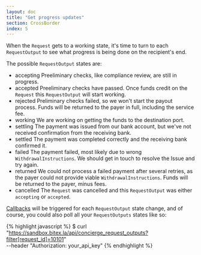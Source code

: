 ```yaml
---
layout: doc
title: "Get progress updates"
section: CrossBorder
index: 5
---
```

When the `Request` gets to a 
<span class="badge badge-primary">working</span> state, it's time to 
turn to each `RequestOutput` to see what progress is being done on the
recipient's end.

The possible `RequestOutput` states are:
  - <span class="badge badge-primary"> accepting </span>
    Preeliminary checks, like compliance review, are still in progress.
  - <span class="badge badge-primary"> accepted </span>
    Preeliminary checks have passed. Once funds credit on the `Request`
    this `RequestOutput` will start working.
  - <span class="badge badge-warning"> rejected </span>
    Preliminary checks failed, so we won't start the payout process.
    Funds will be returned to the payer in full, including the service fee.
  - <span class="badge badge-primary">working</span>
    We are working on getting the funds to the destination port.
  - <span class="badge badge-primary">settling</span>
    The payment was issued from our bank account, but we've not received
    confirmation from the receiving bank.
  - <span class="badge badge-success">settled</span>
    The payment was completed correctly and the receiving bank confirmed it.
  - <span class="badge badge-danger">failed</span>
    The payment failed, most likely due to wrong `WithdrawalInstructions`.
    We should get in touch to resolve the Issue and try again.
  - <span class="badge badge-danger">returned</span>
    We could not process a failed payment after several retries, as the payer
    could not provide viable `WithdrawalInstructions`.
    Funds will be returned to the payer, minus fees.
  - <span class="badge badge-danger">cancelled</span>
    The `Request` was cancelled and this `RequestOutput` was either `accepting`
    or `accepted`.

[Callbacks](/docs/callbacks) will be triggered for each `RequestOutput` state change,
and of course, you could also poll all your `RequestOutputs` states like so:

{% highlight javascript %}
$ curl "https://sandbox.bitex.la/api/concierge_request_outputs?filter[request_id]=10101" \
  --header "Authorization: your_api_key"
{% endhighlight %}
